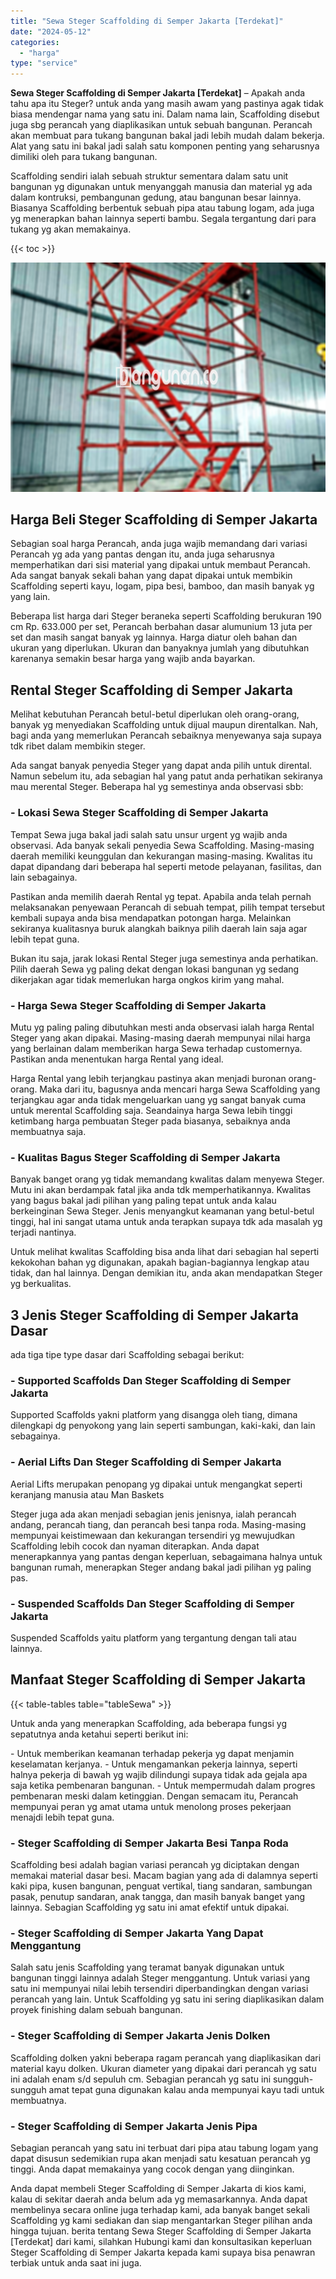 ```yaml
---
title: "Sewa Steger Scaffolding di Semper Jakarta [Terdekat]"
date: "2024-05-12"
categories: 
  - "harga"
type: "service"
---
```


**Sewa Steger Scaffolding di Semper Jakarta \[Terdekat\]** – Apakah anda tahu apa itu Steger? untuk anda yang masih awam yang pastinya agak tidak biasa mendengar nama yang satu ini. Dalam nama lain, Scaffolding disebut juga sbg perancah yang diaplikasikan untuk sebuah bangunan. Perancah akan membuat para tukang bangunan bakal jadi lebih mudah dalam bekerja. Alat yang satu ini bakal jadi salah satu komponen penting yang seharusnya dimiliki oleh para tukang bangunan.

Scaffolding sendiri ialah sebuah struktur sementara dalam satu unit bangunan yg digunakan untuk menyanggah manusia dan material yg ada dalam kontruksi, pembangunan gedung, atau bangunan besar lainnya. Biasanya Scaffolding berbentuk sebuah pipa atau tabung logam, ada juga yg menerapkan bahan lainnya seperti bambu. Segala tergantung dari para tukang yg akan memakainya.

{{< toc >}}

![Sewa Steger Scaffolding di Semper Jakarta [Terdekat]](/images/sewa-scaffolding-steger-24.png)

## Harga Beli Steger Scaffolding di Semper Jakarta

Sebagian soal harga Perancah, anda juga wajib memandang dari variasi Perancah yg ada yang pantas dengan itu, anda juga seharusnya memperhatikan dari sisi material yang dipakai untuk membaut Perancah. Ada sangat banyak sekali bahan yang dapat dipakai untuk membikin Scaffolding seperti kayu, logam, pipa besi, bamboo, dan masih banyak yg yang lain.

Beberapa list harga dari Steger beraneka seperti Scaffolding berukuran 190 cm Rp. 633.000 per set, Perancah berbahan dasar alumunium 13 juta per set dan masih sangat banyak yg lainnya. Harga diatur oleh bahan dan ukuran yang diperlukan. Ukuran dan banyaknya jumlah yang dibutuhkan karenanya semakin besar harga yang wajib anda bayarkan.

## Rental Steger Scaffolding di Semper Jakarta

Melihat kebutuhan Perancah betul-betul diperlukan oleh orang-orang, banyak yg menyediakan Scaffolding untuk dijual maupun direntalkan. Nah, bagi anda yang memerlukan Perancah sebaiknya menyewanya saja supaya tdk ribet dalam membikin steger.

Ada sangat banyak penyedia Steger yang dapat anda pilih untuk dirental. Namun sebelum itu, ada sebagian hal yang patut anda perhatikan sekiranya mau merental Steger. Beberapa hal yg semestinya anda observasi sbb:

### \- Lokasi Sewa Steger Scaffolding di Semper Jakarta

Tempat Sewa juga bakal jadi salah satu unsur urgent yg wajib anda observasi. Ada banyak sekali penyedia Sewa Scaffolding. Masing-masing daerah memiliki keunggulan dan kekurangan masing-masing. Kwalitas itu dapat dipandang dari beberapa hal seperti metode pelayanan, fasilitas, dan lain sebagainya.

Pastikan anda memilih daerah Rental yg tepat. Apabila anda telah pernah melaksanakan penyewaan Perancah di sebuah tempat, pilih tempat tersebut kembali supaya anda bisa mendapatkan potongan harga. Melainkan sekiranya kualitasnya buruk alangkah baiknya pilih daerah lain saja agar lebih tepat guna.

Bukan itu saja, jarak lokasi Rental Steger juga semestinya anda perhatikan. Pilih daerah Sewa yg paling dekat dengan lokasi bangunan yg sedang dikerjakan agar tidak memerlukan harga ongkos kirim yang mahal.

### \- Harga Sewa Steger Scaffolding di Semper Jakarta

Mutu yg paling paling dibutuhkan mesti anda observasi ialah harga Rental Steger yang akan dipakai. Masing-masing daerah mempunyai nilai harga yang berlainan dalam memberikan harga Sewa terhadap customernya. Pastikan anda menentukan harga Rental yang ideal.

Harga Rental yang lebih terjangkau pastinya akan menjadi buronan orang-orang. Maka dari itu, bagusnya anda mencari harga Sewa Scaffolding yang terjangkau agar anda tidak mengeluarkan uang yg sangat banyak cuma untuk merental Scaffolding saja. Seandainya harga Sewa lebih tinggi ketimbang harga pembuatan Steger pada biasanya, sebaiknya anda membuatnya saja.

### \- Kualitas Bagus Steger Scaffolding di Semper Jakarta

Banyak banget orang yg tidak memandang kwalitas dalam menyewa Steger. Mutu ini akan berdampak fatal jika anda tdk memperhatikannya. Kwalitas yang bagus bakal jadi pilihan yang paling tepat untuk anda kalau berkeinginan Sewa Steger. Jenis menyangkut keamanan yang betul-betul tinggi, hal ini sangat utama untuk anda terapkan supaya tdk ada masalah yg terjadi nantinya.

Untuk melihat kwalitas Scaffolding bisa anda lihat dari sebagian hal seperti kekokohan bahan yg digunakan, apakah bagian-bagiannya lengkap atau tidak, dan hal lainnya. Dengan demikian itu, anda akan mendapatkan Steger yg berkualitas.

## 3 Jenis Steger Scaffolding di Semper Jakarta Dasar

ada tiga tipe type dasar dari Scaffolding sebagai berikut:

### \- Supported Scaffolds Dan Steger Scaffolding di Semper Jakarta

Supported Scaffolds yakni platform yang disangga oleh tiang, dimana dilengkapi dg penyokong yang lain seperti sambungan, kaki-kaki, dan lain sebagainya.

### \- Aerial Lifts Dan Steger Scaffolding di Semper Jakarta

Aerial Lifts merupakan penopang yg dipakai untuk mengangkat seperti keranjang manusia atau Man Baskets

Steger juga ada akan menjadi sebagian jenis jenisnya, ialah perancah andang, perancah tiang, dan perancah besi tanpa roda. Masing-masing mempunyai keistimewaan dan kekurangan tersendiri yg mewujudkan Scaffolding lebih cocok dan nyaman diterapkan. Anda dapat menerapkannya yang pantas dengan keperluan, sebagaimana halnya untuk bangunan rumah, menerapkan Steger andang bakal jadi pilihan yg paling pas.

### \- Suspended Scaffolds Dan Steger Scaffolding di Semper Jakarta

Suspended Scaffolds yaitu platform yang tergantung dengan tali atau lainnya.

## Manfaat Steger Scaffolding di Semper Jakarta

{{< table-tables table="tableSewa" >}}

Untuk anda yang menerapkan Scaffolding, ada beberapa fungsi yg sepatutnya anda ketahui seperti berikut ini:

\- Untuk memberikan keamanan terhadap pekerja yg dapat menjamin keselamatan kerjanya. - Untuk mengamankan pekerja lainnya, seperti halnya pekerja di bawah yg wajib dilindungi supaya tidak ada gejala apa saja ketika pembenaran bangunan. - Untuk mempermudah dalam progres pembenaran meski dalam ketinggian. Dengan semacam itu, Perancah mempunyai peran yg amat utama untuk menolong proses pekerjaan menajdi lebih tepat guna.

### \- Steger Scaffolding di Semper Jakarta Besi Tanpa Roda

Scaffolding besi adalah bagian variasi perancah yg diciptakan dengan memakai material dasar besi. Macam bagian yang ada di dalamnya seperti kaki pipa, kusen bangunan, penguat vertikal, tiang sandaran, sambungan pasak, penutup sandaran, anak tangga, dan masih banyak banget yang lainnya. Sebagian Scaffolding yg satu ini amat efektif untuk dipakai.

### \- Steger Scaffolding di Semper Jakarta Yang Dapat Menggantung

Salah satu jenis Scaffolding yang teramat banyak digunakan untuk bangunan tinggi lainnya adalah Steger menggantung. Untuk variasi yang satu ini mempunyai nilai lebih tersendiri diperbandingkan dengan variasi perancah yang lain. Untuk Scaffolding yg satu ini sering diaplikasikan dalam proyek finishing dalam sebuah bangunan.

### \- Steger Scaffolding di Semper Jakarta Jenis Dolken

Scaffolding dolken yakni beberapa ragam perancah yang diaplikasikan dari material kayu dolken. Ukuran diameter yang dipakai dari perancah yg satu ini adalah enam s/d sepuluh cm. Sebagian perancah yg satu ini sungguh-sungguh amat tepat guna digunakan kalau anda mempunyai kayu tadi untuk membuatnya.

### \- Steger Scaffolding di Semper Jakarta Jenis Pipa

Sebagian perancah yang satu ini terbuat dari pipa atau tabung logam yang dapat disusun sedemikian rupa akan menjadi satu kesatuan perancah yg tinggi. Anda dapat memakainya yang cocok dengan yang diinginkan.

Anda dapat membeli Steger Scaffolding di Semper Jakarta di kios kami, kalau di sekitar daerah anda belum ada yg memasarkannya. Anda dapat membelinya secara online juga terhadap kami, ada banyak banget sekali Scaffolding yg kami sediakan dan siap mengantarkan Steger pilihan anda hingga tujuan. berita tentang Sewa Steger Scaffolding di Semper Jakarta \[Terdekat\] dari kami, silahkan Hubungi kami dan konsultasikan keperluan Steger Scaffolding di Semper Jakarta kepada kami supaya bisa penawran terbiak untuk anda saat ini juga.
